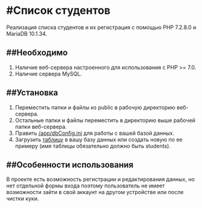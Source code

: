 #Список студентов
======
Реализация списка студентов и их регистрация с помощью PHP 7.2.8.0 и MariaDB 10.1.34.

##Необходимо
------
1. Наличие веб-сервера настроенного для использования с PHP >= 7.0.
2. Наличие сервера MySQL.

##Установка
------
1. Переместить папки и файлы из public в рабочую директорию веб-сервера.
2. Остальные папки и файлы переместить в директорию выше рабочей папки веб-сервера.
3. Править [/app/dbConfig.ini](/app/dbConfig.ini) для работы с вашей базой данных.
4. Загрузить [таблицу](students.sql) в вашу базу данных или создать новую по ее примеру (имя таблицы обязательно должно быть students).

##Особенности использования
------
В проекте есть возможность регистрации и редактирования данных, но нет отдельной формы входа 
поэтому пользователь не имеет возможности зайти в свой аккаунт на другом устройстве или после чистки куки.